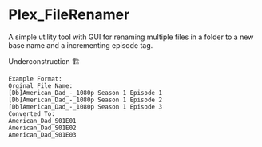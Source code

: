 # Plex_FileRenamer
A simple utility tool with GUI for renaming multiple files in a folder to a new base name and a incrementing episode tag. 

Underconstruction 🏗️

```
Example Format:
Orginal File Name:
[Db]American_Dad_-_1080p Season 1 Episode 1
[Db]American_Dad_-_1080p Season 1 Episode 2
[Db]American_Dad_-_1080p Season 1 Episode 3
Converted To:
American_Dad_S01E01
American_Dad_S01E02
American_Dad_S01E03
```

